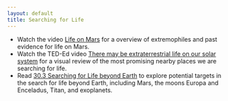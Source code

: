 ```yaml
---
layout: default
title: Searching for Life
---
```


- Watch the video [Life on Mars](https://youtu.be/wpgK2lW93lk?si=uU6CKDgA97K7XqDy&t=13) for a overview of extremophiles and past evidence for life on Mars.
- Watch the TED-Ed video [There may be extraterrestrial life on our solar system](https://youtu.be/odP3akRWJlY?si=A7iS_886Cb4F2JPp) for a visual review of the most promising nearby places we are searching for life. 
- Read [30.3 Searching for Life beyond Earth](https://openstax.org/books/astronomy-2e/pages/30-3-searching-for-life-beyond-earth) to explore potential targets in the search for life beyond Earth, including Mars, the moons Europa and Enceladus, Titan, and exoplanets.


